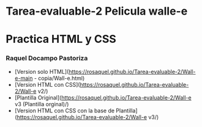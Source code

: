 # Tarea-evaluable-2 Pelicula walle-e

# Practica HTML y CSS

### Raquel  Docampo Pastoriza

* [Version solo HTML](https://rosaquel.github.io/Tarea-evaluable-2/Wall-e-main - copia/Wall-e.html)
* [Version HTML con CSS](https://rosaquel.github.io/Tarea-evaluable-2/Wall-e v2/)
* [Plantilla Original](https://rosaquel.github.io/Tarea-evaluable-2/Wall-e v3 (Plantilla orginal)/)
* [Version HTML con CSS con la base de Plantilla](https://rosaquel.github.io/Tarea-evaluable-2/Wall-e v3/)
